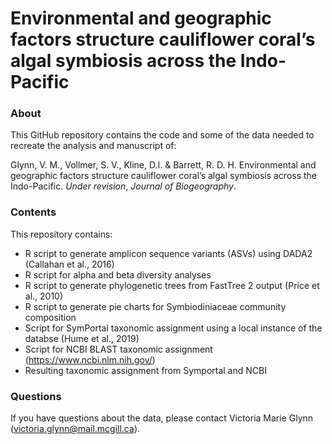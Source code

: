 # Environmental and geographic factors structure cauliflower coral’s algal symbiosis across the Indo-Pacific 

### About

This GitHub repository contains the code and some of the data needed to recreate the analysis and manuscript of:

Glynn, V. M., Vollmer, S. V., Kline, D.I. & Barrett, R. D. H. Environmental and geographic factors structure cauliflower coral’s algal symbiosis across the Indo-Pacific. _Under revision_, _Journal of Biogeography_.

### Contents

This repository contains: 
- R script to generate amplicon sequence variants (ASVs) using DADA2 (Callahan et al., 2016)
- R script for alpha and beta diversity analyses
- R script to generate phylogenetic trees from FastTree 2 output (Price et al., 2010)
- R script to generate pie charts for Symbiodiniaceae community composition  
- Script for SymPortal taxonomic assignment using a local instance of the databse (Hume et al., 2019)
- Script for NCBI BLAST taxonomic assignment (https://www.ncbi.nlm.nih.gov/) 
- Resulting taxonomic assignment from Symportal and NCBI 

### Questions
If you have questions about the data, please contact Victoria Marie Glynn (victoria.glynn@mail.mcgill.ca).
